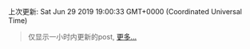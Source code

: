 
  
 上次更新: Sat Jun 29 2019 19:00:33 GMT+0000 (Coordinated Universal Time) 

 > 仅显示一小时内更新的post, [更多...](screenshots/)
  
